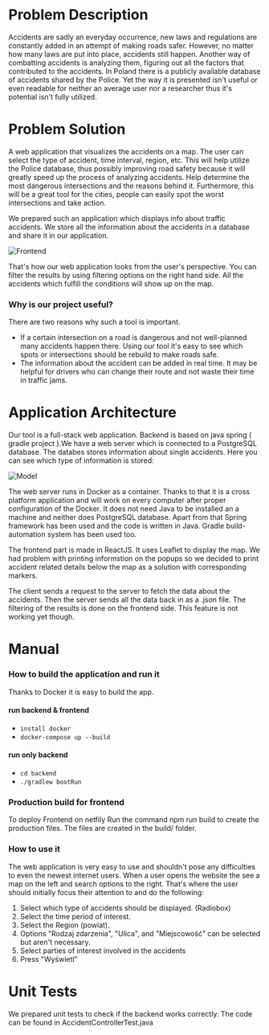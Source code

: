 # Problem Description

Accidents are sadly an everyday occurrence, new laws and regulations are constantly added in an attempt of making roads safer. However, no matter how many laws are put into place, accidents still happen. Another way of combatting accidents is analyzing them, figuring out all the factors that contributed to the accidents. In Poland there is a publicly available database of accidents shared by the Police. Yet the way it is presented isn't useful or even readable for neither an average user nor a researcher thus it's potential isn't fully utilized.

# Problem Solution

A web application that visualizes the accidents on a map. The user can select the type of accident, time interval, region, etc. This will help utilize the Police database, thus possibly improving road safety because it will greatly speed up the process of analyzing accidents. Help determine the most dangerous intersections and the reasons behind it. Furthermore, this will be a great tool for the cities, people can easily spot the worst intersections and take action.<br/>

We prepared such an application which displays info about traffic accidents. We store all the information about the accidents in a database and share it in our application.

![Frontend](frontend2.png)

That's how our web application looks from the user's perspective. You can filter the results by using filtering options on the right hand side. All the accidents which fulfill the conditions will show up on the map.

### Why is our project useful?

There are two reasons why such a tool is important.
* If a certain intersection on a road is dangerous and not well-planned many accidents happen there. Using our tool it's easy to see which spots or intersections should be rebuild to make roads safe.
* The information about the accident can be added in real time. It may be helpful for drivers who can change their route and not waste their time in traffic jams.

# Application Architecture

Our tool is a full-stack web application. Backend is based on java  spring ( gradle  project ).We have a web server which is connected to a PostgreSQL database. The databes stores information about single accidents. Here you can see which type of information is stored:

![Model](model.png)

The web server runs in Docker as a container. Thanks to that it is a cross platform application and will work on every computer after proper configuration of the Docker. It does not need Java to be installed an a machine and neither does PostgreSQL database. Apart from that Spring framework has been used and the code is written in Java. Gradle build-automation system has been used too.


The frontend part is made in ReactJS. It uses Leaflet to display the map. We had problem  with printing informstion on the  popups so we decided to print accident related details below   the map as a solution with corresponding markers. 

The client sends a request to the server to fetch the data about the accidents. Then the server sends all the data back in as a .json file. The filtering of the results is done on the frontend side. This feature is not working yet though.

# Manual

### How to build the application and run it

Thanks to Docker it is easy to build the app.

#### run backend & frontend

 - `install docker`
 - `docker-compose up --build`
 
#### run only backend

 - `cd backend`
 - `./gradlew bootRun`

### Production build for frontend 
To  deploy  Frontend on netfily 
Run the command npm run build to create the production files.
The files are created in the build/ folder.


### How to use it

The web application is very easy to use and shouldn't pose any difficulties to even the newest internet users.
When a user opens the website the see a map on the left and search options to the right. That's where the user should initially focus their attention to and do the following:
1. Select which type of accidents should be displayed. (Radiobox)
2. Select the time period of interest.
3. Select the Region (powiat).
4. Options "Rodzaj zdarzenia", "Ulica", and "Miejscowość" can be selected but aren't necessary.
5. Select parties of interest involved in the accidents
6. Press "Wyświetl"

# Unit Tests

We prepared unit tests to check if the backend works correctly.
The code can be found in AccidentControllerTest.java

